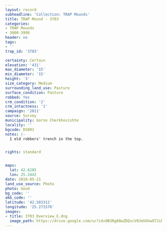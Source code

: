 ```yaml
---
layout: record
subheadline: 'Collection: TRAP Mounds'
title: TRAP Mound - 3703
categories:
- TRAP Mounds
- 3000-3999
header: no
tags:
- ''
trap_id: '3703'

certainty: Certain
elevation: '431'
max_diameter: '15'
min_diameter: '15'
height: '3'
size_category: Medium
surrounding_land_use: Pasture
surface_condition: Pasture
robbed: Yes
crm_condition: '2'
crm_intactness: '1'
campaign: '2011'
source: Survey
municipality: Gorno Cherkhovishte
locality: ''
bgcode: DS001
notes: |-
  1 old robbers' trench in the top.


rights: standard


maps:
  lat: 42.6285
  lon: 25.2442
date: 2018-05-21
land_use_source: Photo
photo: Good
bg_code: ''
akb_code: ''
latitude: '42.583312'
longitude: '25.271576'
images:
- title: 3703_Overview_E.dng
  image_path: https://drive.google.com/uc?id=0B3Rg88wZDQscV0JmVGhwOTJiNzA
---
```

